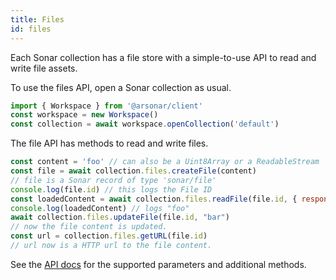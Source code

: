 ```yaml
---
title: Files
id: files
---
```


Each Sonar collection has a file store with a simple-to-use API to read and write file assets.

To use the files API, open a Sonar collection as usual.
```js
import { Workspace } from '@arsonar/client'
const workspace = new Workspace()
const collection = await workspace.openCollection('default')
```

The file API has methods to read and write files.

```js
const content = 'foo' // can also be a Uint8Array or a ReadableStream
const file = await collection.files.createFile(content)
// file is a Sonar record of type 'sonar/file'
console.log(file.id) // this logs the File ID
const loadedContent = await collection.files.readFile(file.id, { responseType: 'text' })
console.log(loadedContent) // logs "foo"
await collection.files.updateFile(file.id, "bar")
// now the file content is updated.
const url = collection.files.getURL(file.id)
// url now is a HTTP url to the file content.
```

See the <a href="/apidocs-client/classes/Files.html" target="_blank">API docs</a> for the supported parameters and additional methods.

